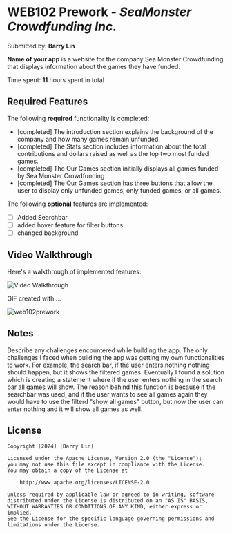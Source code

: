# WEB102 Prework - *SeaMonster Crowdfunding Inc.*

Submitted by: **Barry Lin**

**Name of your app** is a website for the company Sea Monster Crowdfunding that displays information about the games they have funded.

Time spent: **11** hours spent in total

## Required Features

The following **required** functionality is completed:

* [completed] The introduction section explains the background of the company and how many games remain unfunded.
* [completed] The Stats section includes information about the total contributions and dollars raised as well as the top two most funded games.
* [completed] The Our Games section initially displays all games funded by Sea Monster Crowdfunding
* [completed] The Our Games section has three buttons that allow the user to display only unfunded games, only funded games, or all games.

The following **optional** features are implemented:
* [ ] Added Searchbar
* [ ] added hover feature for filter buttons
* [ ] changed background

## Video Walkthrough

Here's a walkthrough of implemented features:

<img src='http://i.imgur.com/link/to/your/gif/file.gif' title='Video Walkthrough' width='' alt='Video Walkthrough' />

<!-- Replace this with whatever GIF tool you used! -->
GIF created with ...  
<!-- Recommended tools:
[Kap](https://getkap.co/) for macOS
[ScreenToGif](https://www.screentogif.com/) for Windows
[peek](https://github.com/phw/peek) for Linux. -->
![web102prework](https://github.com/mikey6002/web102_prework/assets/72505018/027f951d-c385-48ed-9114-4edd6c6de3b9)

## Notes

Describe any challenges encountered while building the app.
The only challenges I faced when building the app was getting my own functionalities to work. For example, the search bar, if the user enters nothing nothing should happen, but it shows the filtered games. Eventually I 
found a solution which is creating a statement where if the user enters nothing in the search bar all games will show. The reason behind this function is because if the searchbar was used, and if the user wants to see all games again
they would have to use the filterd "show all games" button, but now the user can enter nothing and it will show all games as well. 

## License

    Copyright [2024] [Barry Lin]

    Licensed under the Apache License, Version 2.0 (the "License");
    you may not use this file except in compliance with the License.
    You may obtain a copy of the License at

        http://www.apache.org/licenses/LICENSE-2.0

    Unless required by applicable law or agreed to in writing, software
    distributed under the License is distributed on an "AS IS" BASIS,
    WITHOUT WARRANTIES OR CONDITIONS OF ANY KIND, either express or implied.
    See the License for the specific language governing permissions and
    limitations under the License.
